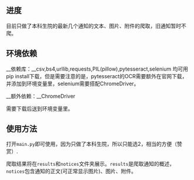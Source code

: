 ## 进度

目前只做了本科生院的最新几个通知的文本、图片、附件的爬取，旧通知暂时不爬。

## 环境依赖

__依赖库：__csv,bs4,urllib,requests,PIL(pillow),pytesseract,selenium
均可用pip install下载，但是需要注意的是，pytesseract的OCR需要额外在官网下载，并添加到环境变量里，selenium需要搭配ChromeDriver。

__额外依赖：__ChromeDriver

需要下载后送到环境变量里。

## 使用方法

打开`main.py`即可使用，因为只做了本科生院，所以只能选2，相当的方便（赞赏）.

爬取结果将在`results`和`notices`文件夹展示。`results`是爬取通知的概述，`notices`包含通知的正文(可正常显示图片)、图片、附件。
